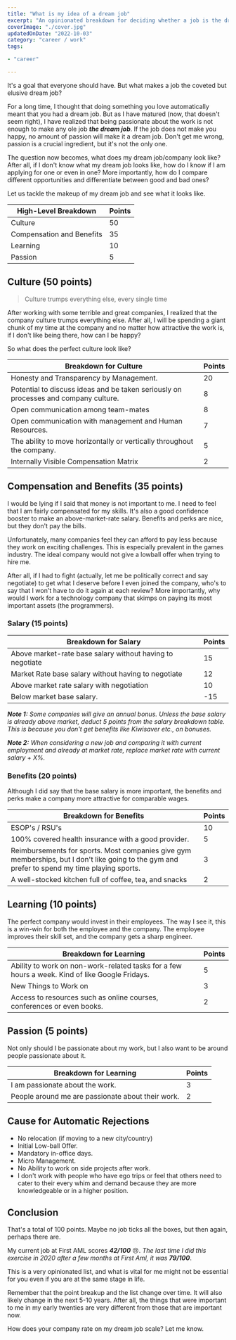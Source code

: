 ```yaml
---
title: "What is my idea of a dream job"
excerpt: "An opinionated breakdown for deciding whether a job is the dream job you are after. It can also help you compare different opportunities."
coverImage: "./cover.jpg"
updatedOnDate: "2022-10-03"
category: "career / work"
tags:

- "career"

---
```


It's a goal that everyone should have. But what makes a job the coveted but elusive dream job?

For a long time, I thought that doing something you love automatically meant that you had a dream job. But as I have matured (now, that doesn't seem right), I have realized that being passionate about the work is not enough to make any ole job **_the dream job_**. If the job does not make you happy, no amount of passion will make it a dream job. Don't get me wrong, passion is a crucial ingredient, but it's not the only one.

The question now becomes, what does my dream job/company look like? After all, if I don't know what my dream job looks like, how do I know if I am applying for one or even in one? More importantly, how do I compare different opportunities and differentiate between good and bad ones?

Let us tackle the makeup of my dream job and see what it looks like.

| High-Level Breakdown      | Points |
|---------------------------|--------|
| Culture                   | 50     |
| Compensation and Benefits | 35     |
| Learning                  | 10     |
| Passion                   | 5      |

## Culture (50 points)

> Culture trumps everything else, every single time

After working with some terrible and great companies, I realized that the company culture trumps everything else. After all, I will be spending a giant chunk of my time at the company and no matter how attractive the work is, if I don't like being there, how can I be happy?

So what does the perfect culture look like?

| Breakdown for Culture                                                               | Points |
|-------------------------------------------------------------------------------------|--------|
| Honesty and Transparency by Management.                                             | 20     |
| Potential to discuss ideas and be taken seriously on processes and company culture. | 8      |
| Open communication among team-mates                                                 | 8      |
| Open communication with management and Human Resources.                             | 7      |
| The ability to move horizontally or vertically throughout the company.              | 5      | 
| Internally Visible Compensation Matrix                                              | 2      |

## Compensation and Benefits (35 points)

I would be lying if I said that money is not important to me. I need to feel that I am fairly compensated for my skills. It's also a good confidence booster to make an above-market-rate salary. Benefits and perks are nice, but they don't pay the bills.

Unfortunately, many companies feel they can afford to pay less because they work on exciting challenges. This is especially prevalent in the games industry. The ideal company would not give a lowball offer when trying to hire me.

After all, if I had to fight (actually, let me be politically correct and say negotiate) to get what I deserve before I even joined the company, who's to say that I won't have to do it again at each review? More importantly, why would I work for a technology company that skimps on paying its most important assets (the programmers).

### Salary (15 points)

| Breakdown for Salary                                      | Points |
|-----------------------------------------------------------|--------|
| Above market-rate base salary without having to negotiate | 15     |
| Market Rate base salary without having to negotiate       | 12     |
| Above market rate salary with negotiation                 | 10     |
| Below market base salary.                                 | -15    | 

_**Note 1:** Some companies will give an annual bonus. Unless the base salary is already above market, deduct 5 points from the salary breakdown table. This is because you don't get benefits like Kiwisaver etc., on bonuses._

_**Note 2:** When considering a new job and comparing it with current employment and already at market rate, replace market rate with current salary + X%._

### Benefits (20 points)

Although I did say that the base salary is more important, the benefits and perks make a company more attractive for comparable wages.

| Breakdown for Benefits                                                                                                                        | Points |
|-----------------------------------------------------------------------------------------------------------------------------------------------|--------|
| ESOP's / RSU's                                                                                                                                | 10     |
| 100% covered health insurance with a good provider.                                                                                           | 5      |
| Reimbursements for sports. Most companies give gym memberships, but I don't like going to the gym and prefer to spend my time playing sports. | 3      |
| A well-stocked kitchen full of coffee, tea, and snacks                                                                                        | 2      |

## Learning (10 points)

The perfect company would invest in their employees. The way I see it, this is a win-win for both the employee and the company. The employee improves their skill set, and the company gets a sharp engineer.

| Breakdown for Learning                                                                          | Points |
|-------------------------------------------------------------------------------------------------|--------|
| Ability to work on non-work-related tasks for a few hours a week. Kind of like Google Fridays.  | 5      |
| New Things to Work on                                                                           | 3      |
| Access to resources such as online courses, conferences or even books.                          | 2      |

## Passion (5 points)

Not only should I be passionate about my work, but I also want to be around people passionate about it.

| Breakdown for Learning                            | Points |
|---------------------------------------------------|--------|
| I am passionate about the work.                   | 3      |
| People around me are passionate about their work. | 2      |

## Cause for Automatic Rejections

- No relocation (if moving to a new city/country)
- Initial Low-ball Offer.
- Mandatory in-office days.
- Micro Management.
- No Ability to work on side projects after work.
- I don't work with people who have ego trips or feel that others need to cater to their every whim and demand because they are more knowledgeable or in a higher position.

## Conclusion

That's a total of 100 points. Maybe no job ticks all the boxes, but then again, perhaps there are.

My current job at First AML scores **_42/100_** 😢. _The last time I did this exercise in 2020 after a few months at First Aml, it was **_79/100_**_.

This is a very opinionated list, and what is vital for me might not be essential for you even if you are at the same stage in life.

Remember that the point breakup and the list change over time. It will also likely change in the next 5-10 years. After all, the things that were important to me in my early twenties are very different from those that are important now.

How does your company rate on my dream job scale? Let me know.
